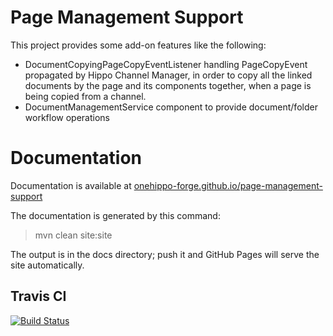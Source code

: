 
# Page Management Support

This project provides some add-on features like the following:
- DocumentCopyingPageCopyEventListener handling PageCopyEvent propagated by Hippo Channel Manager, in order to copy all 
the linked documents by the page and its components together, when a page is being copied from a channel.
- DocumentManagementService component to provide document/folder workflow operations  

# Documentation 

Documentation is available at [onehippo-forge.github.io/page-management-support](https://onehippo-forge.github.io/page-management-support)

The documentation is generated by this command:

 > mvn clean site:site
 
The output is in the docs directory; push it and GitHub Pages will serve the site automatically. 

## Travis CI 

[![Build Status](https://travis-ci.org/onehippo-forge/page-management-support.svg?branch=master)](https://travis-ci.org/onehippo-forge/page-management-support)

